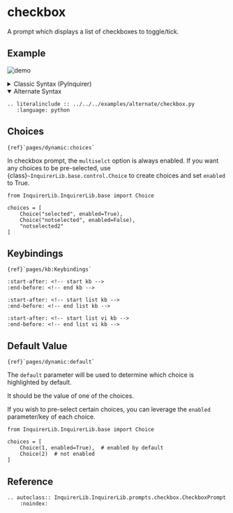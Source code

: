 # checkbox

A prompt which displays a list of checkboxes to toggle/tick.

## Example

![demo](https://assets.kazhala.me/InquirerPy/checkbox.gif)

<details>
  <summary>Classic Syntax (PyInquirer)</summary>

```{eval-rst}
.. literalinclude :: ../../../examples/classic/checkbox.py
   :language: python
```

</details>

<details open>
  <summary>Alternate Syntax</summary>

```{eval-rst}
.. literalinclude :: ../../../examples/alternate/checkbox.py
   :language: python
```

</details>

## Choices

```{seealso}
{ref}`pages/dynamic:choices`
```

In checkbox prompt, the `multiselct` option is always enabled. If you want any choices to be pre-selected,
use {class}`~InquirerLib.base.control.Choice` to create choices and set `enabled` to True.

```{code-block} python
from InquirerLib.InquirerLib.base import Choice

choices = [
    Choice("selected", enabled=True),
    Choice("notselected", enabled=False),
    "notselected2"
]
```

## Keybindings

```{seealso}
{ref}`pages/kb:Keybindings`
```

```{include} ../kb.md
:start-after: <!-- start kb -->
:end-before: <!-- end kb -->
```

```{include} ./list.md
:start-after: <!-- start list kb -->
:end-before: <!-- end list kb -->
```

```{include} ./list.md
:start-after: <!-- start list vi kb -->
:end-before: <!-- end list vi kb -->
```

## Default Value

```{seealso}
{ref}`pages/dynamic:default`
```

The `default` parameter will be used to determine which choice is highlighted by default.

It should be the value of one of the choices.

If you wish to pre-select certain choices, you can leverage the `enabled` parameter/key of each choice.

```{code-block} python
from InquirerLib.InquirerLib.base import Choice

choices = [
    Choice(1, enabled=True),  # enabled by default
    Choice(2)  # not enabled
]
```

## Reference

```{eval-rst}
.. autoclass:: InquirerLib.InquirerLib.prompts.checkbox.CheckboxPrompt
    :noindex:
```
